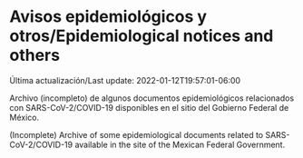 # Avisos epidemiológicos y otros/Epidemiological notices and others

Última actualización/Last update: 2022-01-12T19:57:01-06:00

Archivo (incompleto) de algunos documentos epidemiológicos relacionados con SARS-CoV-2/COVID-19 disponibles en el sitio del Gobierno Federal de México.

(Incomplete) Archive of some epidemiological documents related to SARS-CoV-2/COVID-19 available in the site of the Mexican Federal Government.
